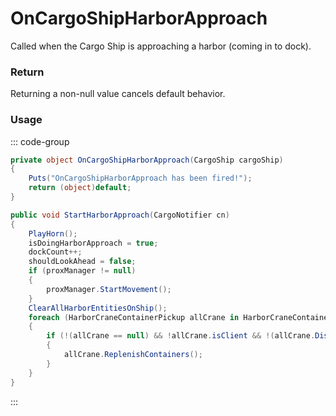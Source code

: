 # OnCargoShipHarborApproach
<Badge type="info" text="Entity"/>[<Badge type="danger" text="Carbon Compatible"/>](https://github.com/CarbonCommunity/Carbon)[<Badge type="warning" text="Oxide Compatible"/>](https://github.com/OxideMod/Oxide.Rust)
Called when the Cargo Ship is approaching a harbor (coming in to dock).

### Return
Returning a non-null value cancels default behavior.

### Usage
::: code-group
```csharp [Example]
private object OnCargoShipHarborApproach(CargoShip cargoShip)
{
	Puts("OnCargoShipHarborApproach has been fired!");
	return (object)default;
}
```
```csharp [Source — Assembly-CSharp @ CargoShip]
public void StartHarborApproach(CargoNotifier cn)
{
	PlayHorn();
	isDoingHarborApproach = true;
	dockCount++;
	shouldLookAhead = false;
	if (proxManager != null)
	{
		proxManager.StartMovement();
	}
	ClearAllHarborEntitiesOnShip();
	foreach (HarborCraneContainerPickup allCrane in HarborCraneContainerPickup.AllCranes)
	{
		if (!(allCrane == null) && !allCrane.isClient && !(allCrane.Distance2D(harborApproachPath.nodes[harborApproachPath.nodes.Count / 2].Position) > 150f))
		{
			allCrane.ReplenishContainers();
		}
	}
}

```
:::
